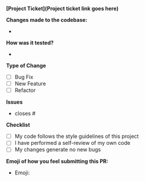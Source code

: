 **[Project Ticket](Project ticket link goes here)**

**Changes made to the codebase:**

- 

**How was it tested?**

- 

**Type of Change**

- [ ] Bug Fix
- [ ] New Feature
- [ ] Refactor

**Issues**

- closes #

**Checklist**

- [ ] My code follows the style guidelines of this project
- [ ] I have performed a self-review of my own code
- [ ] My changes generate no new bugs

**Emoji of how you feel submitting this PR:**

- Emoji: 
